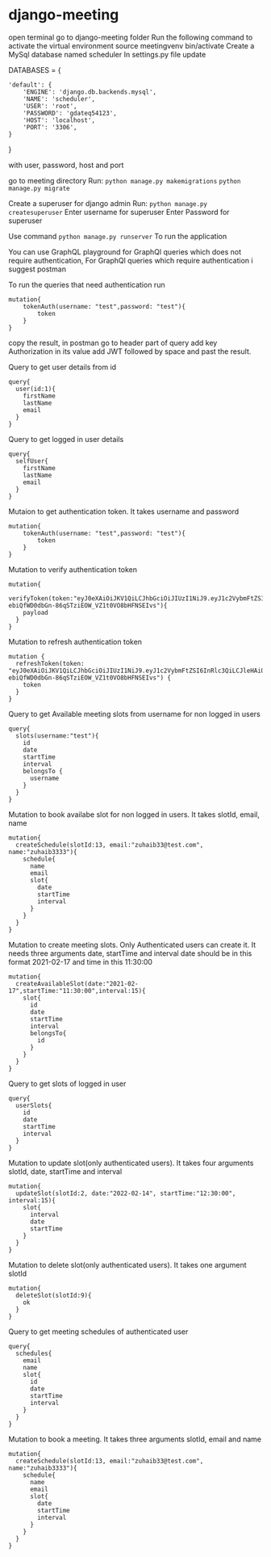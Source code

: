 # django-meeting

open terminal
go to django-meeting folder
Run the following command to activate the virtual environment
source meetingvenv bin/activate
Create a MySql database named scheduler 
In settings.py file update 

DATABASES = {

    'default': {
        'ENGINE': 'django.db.backends.mysql',
        'NAME': 'scheduler',
        'USER': 'root',
        'PASSWORD': 'gdateq54123',
        'HOST': 'localhost',
        'PORT': '3306',
    }

}

with user, password, host and port 

go to meeting directory 
Run:
```python manage.py makemigrations```
```python manage.py migrate```

Create a superuser for django admin
Run:
```python manage.py createsuperuser```
Enter username for superuser
Enter Password for superuser

Use command
```python manage.py runserver```
To run the application

You can use GraphQL playground for GraphQl queries which does not require authentication, For GraphQl queries which require authentication i suggest postman

To run the queries that need authentication run 
```
mutation{
    tokenAuth(username: "test",password: "test"){
        token
    }
}
```
copy the result, in postman go to header part of query add key Authorization in its value add JWT followed by space and past the result.


Query to get user details from id
```
query{
  user(id:1){
    firstName
    lastName
    email
  }
}
```

Query to get logged in user details

```
query{
  selfUser{
    firstName
    lastName
    email
  }
}
```


Mutaion to get authentication token. It takes username and password
```
mutation{
    tokenAuth(username: "test",password: "test"){
        token
    }
}
```

Mutation to verify authentication token
```
mutation{
  verifyToken(token:"eyJ0eXAiOiJKV1QiLCJhbGciOiJIUzI1NiJ9.eyJ1c2VybmFtZSI6InRlc3QiLCJleHAiOjE2NDI3NzM5MjEsIm9yaWdJYXQiOjE2NDI3NzM2MjF9.v-ebiQfWD0dbGn-86qSTziEOW_VZ1t0VO8bHFNSEIvs"){
    payload
  }
}
```

Mutation to refresh authentication token
```
mutation {
  refreshToken(token: "eyJ0eXAiOiJKV1QiLCJhbGciOiJIUzI1NiJ9.eyJ1c2VybmFtZSI6InRlc3QiLCJleHAiOjE2NDI3NzM5MjEsIm9yaWdJYXQiOjE2NDI3NzM2MjF9.v-ebiQfWD0dbGn-86qSTziEOW_VZ1t0VO8bHFNSEIvs") {
    token
  }
}
```

Query to get Available meeting slots from username for non logged in users
```
query{
  slots(username:"test"){
    id
    date
    startTime
    interval
    belongsTo {
      username
    }
  }
}
```

Mutation to book availabe slot for non logged in users. It takes slotId, email, name
```
mutation{
  createSchedule(slotId:13, email:"zuhaib33@test.com", name:"zuhaib3333"){
    schedule{
      name
      email
      slot{
        date
        startTime
        interval
      }
    }
  }
}
```


Mutation to create meeting slots. Only Authenticated users can create it. It needs three arguments date, startTime and interval
date should be in this format 2021-02-17 and time in this 11:30:00
```
mutation{
  createAvailableSlot(date:"2021-02-17",startTime:"11:30:00",interval:15){
    slot{
      id
      date
      startTime
      interval
      belongsTo{
        id
      }
    }
  }
}
```

Query to get slots of logged in user
```
query{
  userSlots{
    id
    date
    startTime
    interval
  }
}
```

Mutation to update slot(only authenticated users). It takes four arguments slotId, date, startTime and interval
```
mutation{
  updateSlot(slotId:2, date:"2022-02-14", startTime:"12:30:00", interval:15){
    slot{
      interval
      date
      startTime
    }
  }
}
```

Mutation to delete slot(only authenticated users). It takes one argument slotId
```
mutation{
  deleteSlot(slotId:9){
    ok
  }
}
```

Query to get meeting schedules of authenticated user
```
query{
  schedules{
    email
    name
    slot{
      id
      date
      startTime
      interval
    }
  }
}
```

Mutation to book a meeting. It takes three arguments slotId, email and name
```
mutation{
  createSchedule(slotId:13, email:"zuhaib33@test.com", name:"zuhaib3333"){
    schedule{
      name
      email
      slot{
        date
        startTime
        interval
      }
    }
  }
}
```
